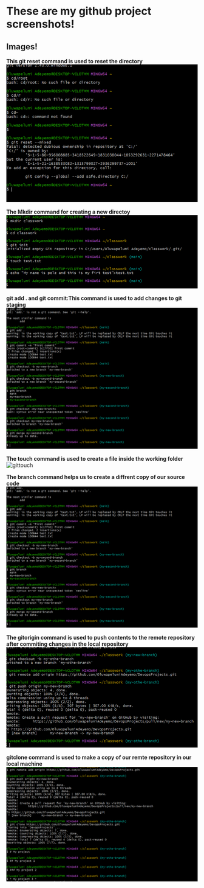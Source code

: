 # These are my github project screenshots!
## Images!

**This git reset command is used to reset the directory**
![cd](./img/1_cd.png)

**The Mkdir command for creating a new directoy**
![mkdir](./img/2_mkdir.png)

**git add . and git commit:This command is used to add changes to git staging**
![gitcommit](./img/3_gitcommit.png)

**The touch command is used to create a file inside the working folder**
![gittouch](./img/4_gittouch.png)

**The branch command helps us to create a diffrent copy of our source code**
![gitbranch](./img/5_gitbranch.png)

**The gitorigin command is used to push contents to the remote repository after commiting changes in the local repository**
![gitorigin](./img/6_gitorigin.png)

**gitclone command is used to make a copy of our remte repository in our local machine**
![gitclone](./img/7_gitclone2.png)
